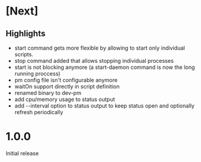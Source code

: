 # [Next]

## Highlights

-   start command gets more flexible by allowing to start only individual scripts.
-   stop command added that allows stopping individual processes
-   start is not blocking anymore (a start-daemon command is now the long running proccess)
-   pm config file isn't configurable anymore
-   waitOn support directly in script definition
-   renamed binary to dev-pm
-   add cpu/memory usage to status output
-   add --interval option to status output to keep status open and optionally refresh periodically

# 1.0.0

Initial release
